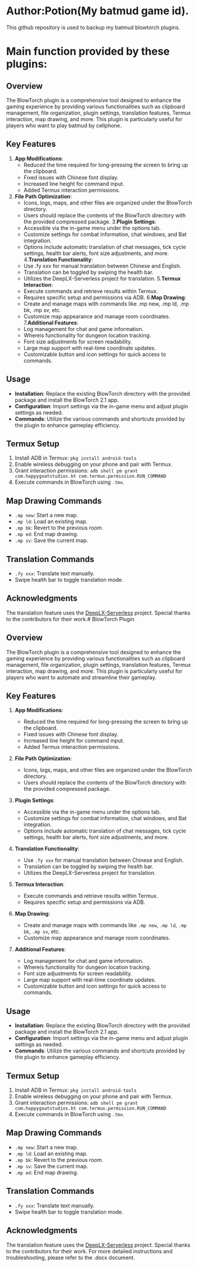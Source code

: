 # Author:Potion(My batmud game id).
This github repository is used to backup my batmud blowtorch plugins.
# Main function provided by these plugins:
## Overview
The BlowTorch plugin is a comprehensive tool designed to enhance the gaming experience by providing various functionalities such as clipboard management, file organization, plugin settings, translation features, Termux interaction, map drawing, and more. This plugin is particularly useful for players who want to play batmud by cellphone.
## Key Features
1. **App Modifications**: 
   - Reduced the time required for long-pressing the screen to bring up the clipboard.
   - Fixed issues with Chinese font display.
   - Increased line height for command input.
   - Added Termux interaction permissions.
2. **File Path Optimization**:
   - Icons, logs, maps, and other files are organized under the BlowTorch directory.
   - Users should replace the contents of the BlowTorch directory with the provided compressed package.
3.**Plugin Settings**:
   - Accessible via the in-game menu under the options tab.
   - Customize settings for combat information, chat windows, and Bat integration.
   - Options include automatic translation of chat messages, tick cycle settings, health bar alerts, font size adjustments, and more.
4.**Translation Functionality**:
   - Use .fy xxx for manual translation between Chinese and English.
   - Translation can be toggled by swiping the health bar.
   - Utilizes the DeepLX-Serverless project for translation.
5.**Termux Interaction**:
   - Execute commands and retrieve results within Termux.
   - Requires specific setup and permissions via ADB.
6.**Map Drawing**:
   - Create and manage maps with commands like .mp new, .mp ld, .mp bk, .mp sv, etc.
   - Customize map appearance and manage room coordinates.
7.**Additional Features**:
   - Log management for chat and game information.
   - Whereis functionality for dungeon location tracking.
   - Font size adjustments for screen readability.
   - Large map support with real-time coordinate updates.
   - Customizable button and icon settings for quick access to commands.
## Usage
- **Installation**: Replace the existing BlowTorch directory with the provided package and install the BlowTorch 2.1 app.
- **Configuration**: Import settings via the in-game menu and adjust plugin settings as needed.
- **Commands**: Utilize the various commands and shortcuts provided by the plugin to enhance gameplay efficiency.
## Termux Setup
1. Install ADB in Termux: `pkg install android-tools`
2. Enable wireless debugging on your phone and pair with Termux.
3. Grant interaction permissions: `adb shell pm grant com.happygoatstudios.bt com.termux.permission.RUN_COMMAND`
4. Execute commands in BlowTorch using `.tmx`.
## Map Drawing Commands
- `.mp new`: Start a new map.
- `.mp ld`: Load an existing map.
- `.mp bk`: Revert to the previous room.
- `.mp ed`: End map drawing.
- `.mp sv`: Save the current map.
## Translation Commands
- `.fy xxx`: Translate text manually.
- Swipe health bar to toggle translation mode.
## Acknowledgments
The translation feature uses the [DeepLX-Serverless](https://github.com/guobao2333/DeepLX-Serverless) project. Special thanks to the contributors for their work.# BlowTorch Plugin

## Overview

The BlowTorch plugin is a comprehensive tool designed to enhance the gaming experience by providing various functionalities such as clipboard management, file organization, plugin settings, translation features, Termux interaction, map drawing, and more. This plugin is particularly useful for players who want to automate and streamline their gameplay.

## Key Features

1. **App Modifications**: 
   - Reduced the time required for long-pressing the screen to bring up the clipboard.
   - Fixed issues with Chinese font display.
   - Increased line height for command input.
   - Added Termux interaction permissions.

2. **File Path Optimization**:
   - Icons, logs, maps, and other files are organized under the BlowTorch directory.
   - Users should replace the contents of the BlowTorch directory with the provided compressed package.

3. **Plugin Settings**:
   - Accessible via the in-game menu under the options tab.
   - Customize settings for combat information, chat windows, and Bat integration.
   - Options include automatic translation of chat messages, tick cycle settings, health bar alerts, font size adjustments, and more.

4. **Translation Functionality**:
   - Use `.fy xxx` for manual translation between Chinese and English.
   - Translation can be toggled by swiping the health bar.
   - Utilizes the DeepLX-Serverless project for translation.

5. **Termux Interaction**:
   - Execute commands and retrieve results within Termux.
   - Requires specific setup and permissions via ADB.

6. **Map Drawing**:
   - Create and manage maps with commands like `.mp new`, `.mp ld`, `.mp bk`, `.mp sv`, etc.
   - Customize map appearance and manage room coordinates.

7. **Additional Features**:
   - Log management for chat and game information.
   - Whereis functionality for dungeon location tracking.
   - Font size adjustments for screen readability.
   - Large map support with real-time coordinate updates.
   - Customizable button and icon settings for quick access to commands.

## Usage

- **Installation**: Replace the existing BlowTorch directory with the provided package and install the BlowTorch 2.1 app.
- **Configuration**: Import settings via the in-game menu and adjust plugin settings as needed.
- **Commands**: Utilize the various commands and shortcuts provided by the plugin to enhance gameplay efficiency.

## Termux Setup

1. Install ADB in Termux: `pkg install android-tools`
2. Enable wireless debugging on your phone and pair with Termux.
3. Grant interaction permissions: `adb shell pm grant com.happygoatstudios.bt com.termux.permission.RUN_COMMAND`
4. Execute commands in BlowTorch using `.tmx`.

## Map Drawing Commands

- `.mp new`: Start a new map.
- `.mp ld`: Load an existing map.
- `.mp bk`: Revert to the previous room.
- `.mp sv`: Save the current map.
- `.mp ed`: End map drawing.

## Translation Commands

- `.fy xxx`: Translate text manually.
- Swipe health bar to toggle translation mode.

## Acknowledgments

The translation feature uses the [DeepLX-Serverless](https://github.com/guobao2333/DeepLX-Serverless) project. Special thanks to the contributors for their work.
For more detailed instructions and troubleshooting, please refer to the .docx document.
